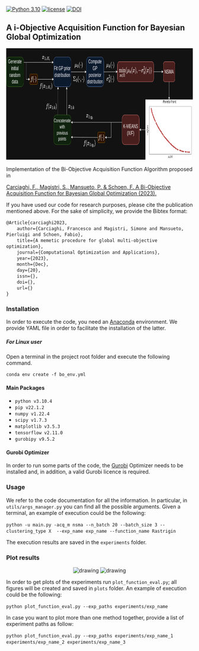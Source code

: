 [![Python 3.10](https://img.shields.io/badge/python-3.10-blue.svg)](https://www.python.org/downloads/release/python-3106/)
[![license](https://img.shields.io/badge/license-apache_2.0-orange.svg)](https://opensource.org/licenses/Apache-2.0)
[![DOI]()]()

## A i-Objective Acquisition Function for Bayesian Global Optimization

<p align="center">
  <img height="300" src="readme_img/BiOBO_flow_dark.png">
</p>

Implementation of the Bi-Objective Acquisition Function Algorithm proposed in

[Carciaghi, F., Magistri, S., Mansueto, P. & Schoen, F. A Bi-Objective Acquisition Function for Bayesian Global Optimization (2023).]()

If you have used our code for research purposes, please cite the publication mentioned above.
For the sake of simplicity, we provide the Bibtex format:

```
@Article{carciaghi2023,
    author={Carciaghi, Francesco and Magistri, Simone and Mansueto, Pierluigi and Schoen, Fabio},
    title={A memetic procedure for global multi-objective optimization},
    journal={Computational Optimization and Applications},
    year={2023},
    month={Dec},
    day={20},
    issn={},
    doi={},
    url={}
}
```

### Installation

In order to execute the code, you need an [Anaconda](https://www.anaconda.com/) environment. We provide YAML file in order to facilitate the installation of the latter.

##### For Linux user

Open a terminal in the project root folder and execute the following command.

```
conda env create -f bo_env.yml
```

#### Main Packages

* ```python v3.10.4```
* ```pip v22.1.2```
* ```numpy v1.22.4```
* ```scipy v1.7.3```
* ```matplotlib v3.5.3```
* ```tensorflow v2.11.0```
* ```gurobipy v9.5.2```

#### Gurobi Optimizer

In order to run some parts of the code, the [Gurobi](https://www.gurobi.com/) Optimizer needs to be installed and, in addition, a valid Gurobi licence is required. 

### Usage

We refer to the code documentation for all the information. In particular, in ```utils/args_manager.py``` you can find all the possible arguments.
Given a terminal, an example of execution could be the following:

```python -u main.py -acq_m nsma --n_batch 20 --batch_size 3 --clustering_type X  --exp_name exp_name --function_name Rastrigin```

The execution results are saved in the ```experiments``` folder. 

### Plot results

<p align="center">
<img src="readme_img/Rosenbrock_50_plot.png" alt="drawing" height="350"/>
<img src="readme_img/Levy_10_plot.png" alt="drawing" height="350"/>
</p>

In order to get plots of the experiments run ```plot_function_eval.py```; all figures will be created and saved in ```plots``` folder. An example of execution could be the following:

```python plot_function_eval.py --exp_paths experiments/exp_name```

In case you want to plot more than one method together, provide a list of experiment paths as follow:

```python plot_function_eval.py --exp_paths experiments/exp_name_1 experiments/exp_name_2 experiments/exp_name_3```
